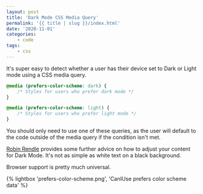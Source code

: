 ```yaml
---
layout: post
title: 'Dark Mode CSS Media Query'
permalink: '{{ title | slug }}/index.html'
date: '2020-11-01'
categories:
    - code
tags:
    - css
---
```


It's super easy to detect whether a user has their device set to Dark or Light mode using a CSS media query.

```css
@media (prefers-color-scheme: dark) {
	/* Styles for users who prefer dark mode */
}

@media (prefers-color-scheme: light) {
	/* Styles for users who prefer light mode */
}
```

You should only need to use one of these queries, as the user will default to the code outside of the media query if the condition isn't met.

[Robin Rendle](https://css-tricks.com/dark-modes-with-css/) provides some further advice on how to adjust your content for Dark Mode. It's not as simple as white text on a black background.

Browser support is pretty much universal.

{% lightbox 'prefers-color-scheme.png', 'CanIUse prefers color scheme data' %}
